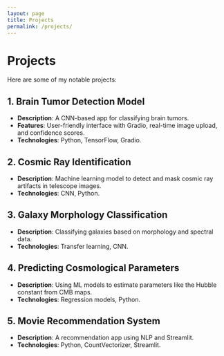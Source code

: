 ```yaml
---
layout: page
title: Projects
permalink: /projects/
---
```


# Projects

Here are some of my notable projects:

## 1. **Brain Tumor Detection Model**
- **Description**: A CNN-based app for classifying brain tumors.
- **Features**: User-friendly interface with Gradio, real-time image upload, and confidence scores.
- **Technologies**: Python, TensorFlow, Gradio.

## 2. **Cosmic Ray Identification**
- **Description**: Machine learning model to detect and mask cosmic ray artifacts in telescope images.
- **Technologies**: CNN, Python.

## 3. **Galaxy Morphology Classification**
- **Description**: Classifying galaxies based on morphology and spectral data.
- **Technologies**: Transfer learning, CNN.

## 4. **Predicting Cosmological Parameters**
- **Description**: Using ML models to estimate parameters like the Hubble constant from CMB maps.
- **Technologies**: Regression models, Python.

## 5. **Movie Recommendation System**
- **Description**: A recommendation app using NLP and Streamlit.
- **Technologies**: Python, CountVectorizer, Streamlit.

